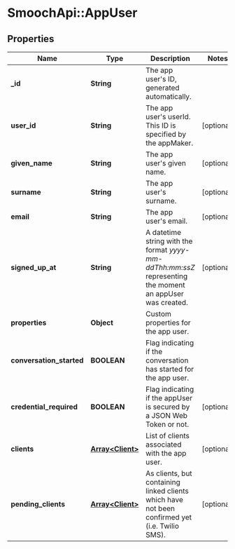 # SmoochApi::AppUser

## Properties
Name | Type | Description | Notes
------------ | ------------- | ------------- | -------------
**_id** | **String** | The app user&#39;s ID, generated automatically. | 
**user_id** | **String** | The app user&#39;s userId. This ID is specified by the appMaker.  | [optional] 
**given_name** | **String** | The app user&#39;s given name. | [optional] 
**surname** | **String** | The app user&#39;s surname. | [optional] 
**email** | **String** | The app user&#39;s email. | [optional] 
**signed_up_at** | **String** | A datetime string with the format *yyyy-mm-ddThh:mm:ssZ* representing the moment an appUser was created. | [optional] 
**properties** | **Object** | Custom properties for the app user. | 
**conversation_started** | **BOOLEAN** | Flag indicating if the conversation has started for the app user. | 
**credential_required** | **BOOLEAN** | Flag indicating if the appUser is secured by a JSON Web Token or not. | [optional] 
**clients** | [**Array&lt;Client&gt;**](Client.md) | List of clients associated with the app user. | [optional] 
**pending_clients** | [**Array&lt;Client&gt;**](Client.md) | As clients, but containing linked clients which have not been confirmed yet (i.e. Twilio SMS). | [optional] 


